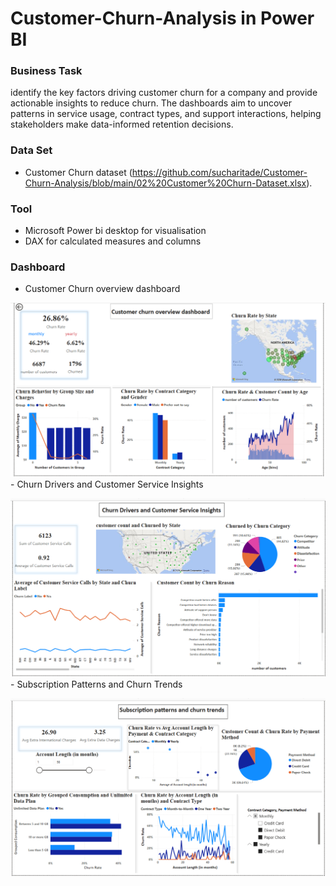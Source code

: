 # Customer-Churn-Analysis in Power BI

### Business Task
identify the key factors driving customer churn for a company and provide actionable insights to reduce churn. The dashboards aim to uncover patterns in service usage, contract types, and support interactions, helping stakeholders make data-informed retention decisions.

### Data Set
- Customer Churn dataset (https://github.com/sucharitade/Customer-Churn-Analysis/blob/main/02%20Customer%20Churn-Dataset.xlsx).

### Tool
- Microsoft Power bi desktop for visualisation
- DAX for calculated measures and columns

### Dashboard
- Customer Churn overview dashboard
<img src="https://github.com/sucharitade/Customer-Churn-Analysis/blob/main/Screenshot%20(704).png?raw=true" width="800" alt="Dashboard Screenshot">
- Churn Drivers and Customer Service Insights
<p></p>
<img src="https://github.com/sucharitade/Customer-Churn-Analysis/blob/main/Screenshot%20(705).png?raw=true" width="800" alt="Dashboard Screenshot">
- Subscription Patterns and Churn Trends
<p></p>
<img src="https://github.com/sucharitade/Customer-Churn-Analysis/blob/main/Screenshot%20(706).png?raw=true" width="800" alt="Dashboard Screenshot">
